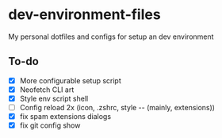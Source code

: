 # dev-environment-files

My personal dotfiles and configs for setup an dev environment

## To-do

- [x] More configurable setup script
- [x] Neofetch CLI art
- [x] Style env script shell
- [ ] Config reload 2x (icon, .zshrc, style -- (mainly, extensions))
- [x] fix spam extensions dialogs
- [x] fix git config show
